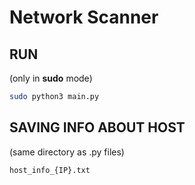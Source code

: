 # Network Scanner

## RUN
(only in __sudo__ mode)
```bash
sudo python3 main.py
```

## SAVING INFO ABOUT HOST
(same directory as .py files)
```bash
host_info_{IP}.txt
```
